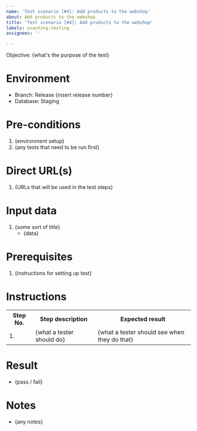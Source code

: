 ```yaml
---
name: 'Test scenario [#4]: Add products to the webshop'
about: Add products to the webshop
title: 'Test scenario [#4]: Add products to the webshop'
labels: scauting-testing
assignees: ''

---
```


Objective: {what's the purpose of the test}

# Environment

* Branch: Release {insert release number}
* Database: Staging

# Pre-conditions

1. {environment setup}
2. {any tests that need to be run first}

# Direct URL(s)

1. {URLs that will be used in the test steps}

# Input data

1. {some sort of title}
    * {data}

# Prerequisites

1. {instructions for setting up test}

# Instructions

<table>
<tr><th>Step No.</th><th>Step description</th><th>Expected result</th></tr>
<tr><td>1.</td><td>{what a tester should do}</td><td>{what a tester should see when they do that}</td></tr>
</table>

# Result

* {pass / fail}

# Notes

* {any notes}
